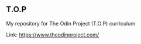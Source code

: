 ## T.O.P

My repository for The Odin Project (T.O.P) curriculum

Link: https://www.theodinproject.com/